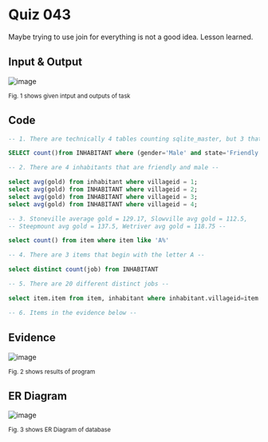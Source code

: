 # Quiz 043
Maybe trying to use join for everything is not a good idea. Lesson learned.

## Input & Output
![image](https://github.com/Amine-Itani/Quizzes/assets/123438294/b6012f3a-235d-43fe-8e09-facde5475e9f)

<sub>Fig. 1 shows given intput and outputs of task
## Code

```sql
-- 1. There are technically 4 tables counting sqlite_master, but 3 that are usable --

SELECT count()from INHABITANT where (gender='Male' and state='Friendly');

-- 2. There are 4 inhabitants that are friendly and male --

select avg(gold) from inhabitant where villageid = 1;
select avg(gold) from INHABITANT where villageid = 2;
select avg(gold) from INHABITANT where villageid = 3;
select avg(gold) from INHABITANT where villageid = 4;

-- 3. Stoneville average gold = 129.17, Slowville avg gold = 112.5,
-- Steepmount avg gold = 137.5, Wetriver avg gold = 118.75 --

select count() from item where item like 'A%'

-- 4. There are 3 items that begin with the letter A --

select distinct count(job) from INHABITANT

-- 5. There are 20 different distinct jobs --

select item.item from item, inhabitant where inhabitant.villageid=item.owner and inhabitant.job='Herbalist'

-- 6. Items in the evidence below --    
```
## Evidence
![image](https://github.com/Amine-Itani/Quizzes/assets/123438294/1645e2ce-916b-4e0c-a26d-15cb81bf3fb3)

<sub>Fig. 2 shows results of program

## ER Diagram
![image](https://github.com/Amine-Itani/Quizzes/assets/123438294/a7e986f9-fc89-4f13-8a85-06cdca355f06)

<sub>Fig. 3 shows ER Diagram of database


